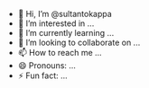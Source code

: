 - 👋 Hi, I’m @sultantokappa
- 👀 I’m interested in ...
- 🌱 I’m currently learning ...
- 💞️ I’m looking to collaborate on ...
- 📫 How to reach me ...
- 😄 Pronouns: ...
- ⚡ Fun fact: ...

<!---
sultantokappa/sultantokappa is a ✨ special ✨ repository because its `README.md` (this file) appears on your GitHub profile.
You can click the Preview link to take a look at your changes.
--->
